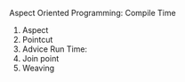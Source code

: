 Aspect Oriented Programming:
Compile Time
1. Aspect
2. Pointcut
3. Advice
Run Time:
4. Join point
5. Weaving

